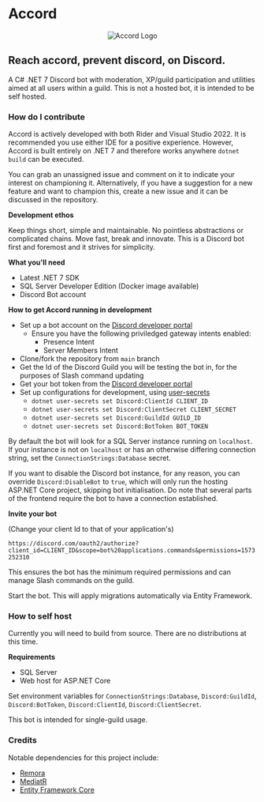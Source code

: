 # Accord
<p align="center">
    <img alt='Accord Logo' src='branding/readme-logo.png'/>
</p>

## Reach accord, prevent discord, on Discord.

A C# .NET 7 Discord bot with moderation, XP/guild participation and utilities aimed at all users within a guild. This is not a hosted bot, it is intended to be self hosted.

### How do I contribute

Accord is actively developed with both Rider and Visual Studio 2022. It is recommended you use either IDE for a positive experience. However, Accord is built entirely on .NET 7 and therefore works anywhere `dotnet build` can be executed.

You can grab an unassigned issue and comment on it to indicate your interest on championing it. Alternatively, if you have a suggestion for a new feature and want to champion this, create a new issue and it can be discussed in the repository.

**Development ethos**

Keep things short, simple and maintainable. No pointless abstractions or complicated chains. Move fast, break and innovate. This is a Discord bot first and foremost and it strives for simplicity.

**What you'll need**

- Latest .NET 7 SDK
- SQL Server Developer Edition (Docker image available)
- Discord Bot account

**How to get Accord running in development**

- Set up a bot account on the [Discord developer portal](https://discord.com/developers/applications)
    - Ensure you have the following priviledged gateway intents enabled:
        - Presence Intent
        - Server Members Intent
- Clone/fork the repository from `main` branch
- Get the Id of the Discord Guild you will be testing the bot in, for the purposes of Slash command updating
- Get your bot token from the [Discord developer portal](https://discord.com/developers/applications)
- Set up configurations for development, using [user-secrets](https://docs.microsoft.com/en-us/aspnet/core/security/app-secrets)
    - `dotnet user-secrets set Discord:ClientId CLIENT_ID`
    - `dotnet user-secrets set Discord:ClientSecret CLIENT_SECRET`
    - `dotnet user-secrets set Discord:GuildId GUILD_ID`
    - `dotnet user-secrets set Discord:BotToken BOT_TOKEN`

By default the bot will look for a SQL Server instance running on `localhost`. If your instance is not on `localhost` or has an otherwise differing connection string, set the `ConnectionStrings:Database` secret.

If you want to disable the Discord bot instance, for any reason, you can override `Discord:DisableBot` to `true`, which will only run the hosting ASP.NET Core project, skipping bot initialisation. Do note that several parts of the frontend require the bot to have a connection established.

**Invite your bot**

(Change your client Id to that of your application's)

```https://discord.com/oauth2/authorize?client_id=CLIENT_ID&scope=bot%20applications.commands&permissions=1573252310```

This ensures the bot has the minimum required permissions and can manage Slash commands on the guild.

Start the bot. This will apply migrations automatically via Entity Framework.

### How to self host

Currently you will need to build from source. There are no distributions at this time.

**Requirements**
- SQL Server
- Web host for ASP.NET Core

Set environment variables for `ConnectionStrings:Database`, `Discord:GuildId`, `Discord:BotToken`, `Discord:ClientId`, `Discord:ClientSecret`.

This bot is intended for single-guild usage.

### Credits

Notable dependencies for this project include:
- [Remora](https://github.com/Nihlus/Remora.Discord)
- [MediatR](https://github.com/jbogard/MediatR)
- [Entity Framework Core](https://docs.microsoft.com/en-us/ef/core/)
